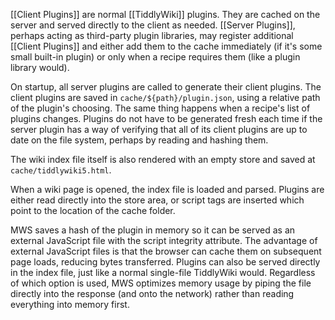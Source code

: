 [[Client Plugins]] are normal [[TiddlyWiki]] plugins. They are cached on the server and served directly to the client as needed. [[Server Plugins]], perhaps acting as third-party plugin libraries, may register additional [[Client Plugins]] and either add them to the cache immediately (if it's some small built-in plugin) or only when a recipe requires them (like a plugin library would). 

On startup, all server plugins are called to generate their client plugins. The client plugins are saved in `cache/${path}/plugin.json`, using a relative path of the plugin's choosing. The same thing happens when a recipe's list of plugins changes. Plugins do not have to be generated fresh each time if the server plugin has a way of verifying that all of its client plugins are up to date on the file system, perhaps by reading and hashing them. 

The wiki index file itself is also rendered with an empty store and saved at `cache/tiddlywiki5.html`.

When a wiki page is opened, the index file is loaded and parsed. Plugins are either read directly into the store area, or script tags are inserted which point to the location of the cache folder. 

MWS saves a hash of the plugin in memory so it can be served as an external JavaScript file with the script integrity attribute. The advantage of external JavaScript files is that the browser can cache them on subsequent page loads, reducing bytes transferred. Plugins can also be served directly in the index file, just like a normal single-file TiddlyWiki would. Regardless of which option is used, MWS optimizes memory usage by piping the file directly into the response (and onto the network) rather than reading everything into memory first. 








